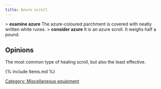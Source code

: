 ```yaml
---
title: Azure scroll
---
```


\> **examine azure**
The azure-coloured parchment is covered with neatly written white
runes.
\> **consider azure**
It is an azure scroll.
It weighs half a pound.

## Opinions

The most common type of healing scroll, but also the least effective.

{% include Items.md %}

[Category: Miscellaneous
equipment](Category:_Miscellaneous_equipment "wikilink")